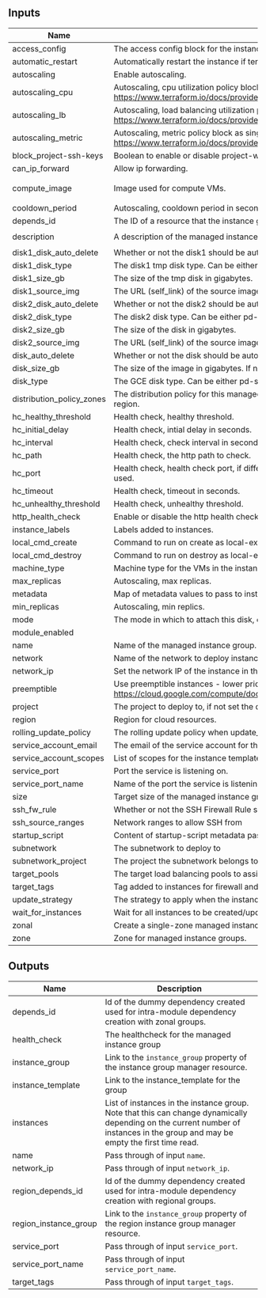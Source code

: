 <!-- BEGINNING OF PRE-COMMIT-TERRAFORM DOCS HOOK -->

## Inputs

| Name | Description | Type | Default | Required |
|------|-------------|:----:|:-----:|:-----:|
| access_config | The access config block for the instances. Set to [] to remove external IP. | list | `<list>` | no |
| automatic_restart | Automatically restart the instance if terminated by GCP - Set to false if using preemptible instances | string | `true` | no |
| autoscaling | Enable autoscaling. | string | `false` | no |
| autoscaling_cpu | Autoscaling, cpu utilization policy block as single element array. https://www.terraform.io/docs/providers/google/r/compute_autoscaler.html#cpu_utilization | list | `<list>` | no |
| autoscaling_lb | Autoscaling, load balancing utilization policy block as single element array. https://www.terraform.io/docs/providers/google/r/compute_autoscaler.html#load_balancing_utilization | list | `<list>` | no |
| autoscaling_metric | Autoscaling, metric policy block as single element array. https://www.terraform.io/docs/providers/google/r/compute_autoscaler.html#metric | list | `<list>` | no |
| block_project-ssh-keys | Boolean to enable or disable project-wide ssh key usage. | string | `false` | no |
| can_ip_forward | Allow ip forwarding. | string | `false` | no |
| compute_image | Image used for compute VMs. | string | `projects/ubuntu-os-cloud/global/licenses/ubuntu-1404-trusty` | no |
| cooldown_period | Autoscaling, cooldown period in seconds. | string | `60` | no |
| depends_id | The ID of a resource that the instance group depends on. | string | `` | no |
| description | A description of the managed instance group. | string | `Managed Compute Instance Group` | no |
| disk1_disk_auto_delete | Whether or not the disk1 should be auto-deleted. | string | `true` | no |
| disk1_disk_type | The disk1 tmp disk type. Can be either pd-ssd, local-ssd, or pd-standard. | string | `pd-ssd` | no |
| disk1_size_gb | The size of the tmp disk in gigabytes. | string | `75` | no |
| disk1_source_img | The URL (self_link) of the source image to build this desk from | string | - | yes |
| disk2_disk_auto_delete | Whether or not the disk2 should be auto-deleted. | string | `true` | no |
| disk2_disk_type | The disk2  disk type. Can be either pd-ssd, local-ssd, or pd-standard. | string | `pd-ssd` | no |
| disk2_size_gb | The size of the disk in gigabytes. | string | `500` | no |
| disk2_source_img | The URL (self_link) of the source image to build this desk from | string | - | yes |
| disk_auto_delete | Whether or not the disk should be auto-deleted. | string | `true` | no |
| disk_size_gb | The size of the image in gigabytes. If not specified, it will inherit the size of its base image. | string | `0` | no |
| disk_type | The GCE disk type. Can be either pd-ssd, local-ssd, or pd-standard. | string | `pd-ssd` | no |
| distribution_policy_zones | The distribution policy for this managed instance group when zonal=false. Default is all zones in given region. | list | `<list>` | no |
| hc_healthy_threshold | Health check, healthy threshold. | string | `1` | no |
| hc_initial_delay | Health check, intial delay in seconds. | string | `30` | no |
| hc_interval | Health check, check interval in seconds. | string | `30` | no |
| hc_path | Health check, the http path to check. | string | `/` | no |
| hc_port | Health check, health check port, if different from var.service_port, if not given, var.service_port is used. | string | `` | no |
| hc_timeout | Health check, timeout in seconds. | string | `10` | no |
| hc_unhealthy_threshold | Health check, unhealthy threshold. | string | `10` | no |
| http_health_check | Enable or disable the http health check for auto healing. | string | `true` | no |
| instance_labels | Labels added to instances. | map | `<map>` | no |
| local_cmd_create | Command to run on create as local-exec provisioner for the instance group manager. | string | `:` | no |
| local_cmd_destroy | Command to run on destroy as local-exec provisioner for the instance group manager. | string | `:` | no |
| machine_type | Machine type for the VMs in the instance group. | string | `f1-micro` | no |
| max_replicas | Autoscaling, max replicas. | string | `5` | no |
| metadata | Map of metadata values to pass to instances. | map | `<map>` | no |
| min_replicas | Autoscaling, min replics. | string | `1` | no |
| mode | The mode in which to attach this disk, either READ_WRITE or READ_ONLY. | string | `READ_WRITE` | no |
| module_enabled |  | string | `true` | no |
| name | Name of the managed instance group. | string | - | yes |
| network | Name of the network to deploy instances to. | string | `default` | no |
| network_ip | Set the network IP of the instance in the template. Useful for instance groups of size 1. | string | `` | no |
| preemptible | Use preemptible instances - lower price but short-lived instances. See https://cloud.google.com/compute/docs/instances/preemptible for more details | string | `false` | no |
| project | The project to deploy to, if not set the default provider project is used. | string | `` | no |
| region | Region for cloud resources. | string | `us-central1` | no |
| rolling_update_policy | The rolling update policy when update_strategy is ROLLING_UPDATE | list | `<list>` | no |
| service_account_email | The email of the service account for the instance template. | string | `default` | no |
| service_account_scopes | List of scopes for the instance template service account | list | `<list>` | no |
| service_port | Port the service is listening on. | string | - | yes |
| service_port_name | Name of the port the service is listening on. | string | - | yes |
| size | Target size of the managed instance group. | string | `1` | no |
| ssh_fw_rule | Whether or not the SSH Firewall Rule should be created | string | `true` | no |
| ssh_source_ranges | Network ranges to allow SSH from | list | `<list>` | no |
| startup_script | Content of startup-script metadata passed to the instance template. | string | `` | no |
| subnetwork | The subnetwork to deploy to | string | `default` | no |
| subnetwork_project | The project the subnetwork belongs to. If not set, var.project is used instead. | string | `` | no |
| target_pools | The target load balancing pools to assign this group to. | list | `<list>` | no |
| target_tags | Tag added to instances for firewall and networking. | list | `<list>` | no |
| update_strategy | The strategy to apply when the instance template changes. | string | `NONE` | no |
| wait_for_instances | Wait for all instances to be created/updated before returning | string | `false` | no |
| zonal | Create a single-zone managed instance group. If false, a regional managed instance group is created. | string | `true` | no |
| zone | Zone for managed instance groups. | string | `us-central1-f` | no |

## Outputs

| Name | Description |
|------|-------------|
| depends_id | Id of the dummy dependency created used for intra-module dependency creation with zonal groups. |
| health_check | The healthcheck for the managed instance group |
| instance_group | Link to the `instance_group` property of the instance group manager resource. |
| instance_template | Link to the instance_template for the group |
| instances | List of instances in the instance group. Note that this can change dynamically depending on the current number of instances in the group and may be empty the first time read. |
| name | Pass through of input `name`. |
| network_ip | Pass through of input `network_ip`. |
| region_depends_id | Id of the dummy dependency created used for intra-module dependency creation with regional groups. |
| region_instance_group | Link to the `instance_group` property of the region instance group manager resource. |
| service_port | Pass through of input `service_port`. |
| service_port_name | Pass through of input `service_port_name`. |
| target_tags | Pass through of input `target_tags`. |

<!-- END OF PRE-COMMIT-TERRAFORM DOCS HOOK -->